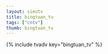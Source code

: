 ```yaml
--- 
layout: sieutv
title: bingtuan_tv
tags: ["cntv"]
thumb: bingtuan_tv
---
```

{% include tvadv key="bingtuan_tv" %}
